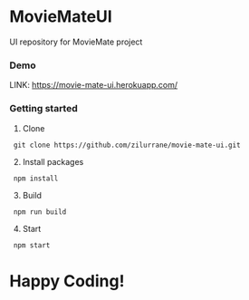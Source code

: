 # MovieMateUI
 UI repository for MovieMate project

### Demo

LINK: https://movie-mate-ui.herokuapp.com/

### Getting started

  1. Clone
  ```
   git clone https://github.com/zilurrane/movie-mate-ui.git
  ```

  2. Install packages
  ```
   npm install
  ```
  
  3. Build
  ```
   npm run build
  ```
  
  4. Start
  ```
   npm start
  ```
 
#  Happy Coding!
